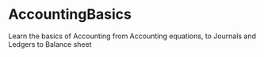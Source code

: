# AccountingBasics
Learn the basics of Accounting from Accounting equations, to Journals and Ledgers to Balance sheet
